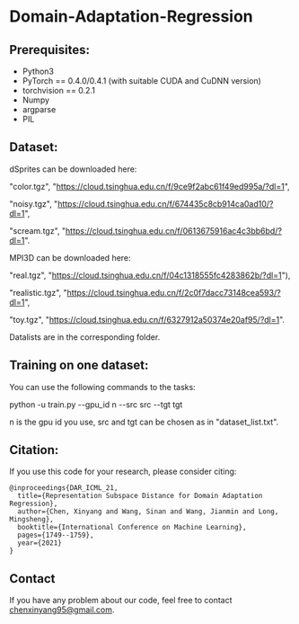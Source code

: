 # Domain-Adaptation-Regression

## Prerequisites:

* Python3
* PyTorch == 0.4.0/0.4.1 (with suitable CUDA and CuDNN version)
* torchvision == 0.2.1
* Numpy
* argparse
* PIL

## Dataset:
dSprites can be downloaded here:

"color.tgz", "https://cloud.tsinghua.edu.cn/f/9ce9f2abc61f49ed995a/?dl=1",

"noisy.tgz", "https://cloud.tsinghua.edu.cn/f/674435c8cb914ca0ad10/?dl=1",

"scream.tgz", "https://cloud.tsinghua.edu.cn/f/0613675916ac4c3bb6bd/?dl=1".

MPI3D can be downloaded here:

"real.tgz", "https://cloud.tsinghua.edu.cn/f/04c1318555fc4283862b/?dl=1"),

"realistic.tgz", "https://cloud.tsinghua.edu.cn/f/2c0f7dacc73148cea593/?dl=1",

"toy.tgz", "https://cloud.tsinghua.edu.cn/f/6327912a50374e20af95/?dl=1".

Datalists are in the corresponding folder.

## Training on one dataset:

You can use the following commands to the tasks:

python -u train.py --gpu_id n --src src --tgt tgt

n is the gpu id you use, src and tgt can be chosen as in "dataset_list.txt".

## Citation:

If you use this code for your research, please consider citing:

```
@inproceedings{DAR_ICML_21,
  title={Representation Subspace Distance for Domain Adaptation Regression},  
  author={Chen, Xinyang and Wang, Sinan and Wang, Jianmin and Long, Mingsheng}, 
  booktitle={International Conference on Machine Learning}, 
  pages={1749--1759}, 
  year={2021} 
}
```
## Contact
If you have any problem about our code, feel free to contact chenxinyang95@gmail.com.
